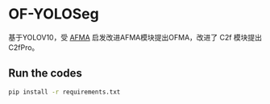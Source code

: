 # OF-YOLOSeg
基于YOLOV10，受 [AFMA](https://github.com/ShengtianSang/AFMA) 启发改进AFMA模块提出OFMA，改进了 C2f 模块提出C2fPro。

## Run the codes
```bash
pip install -r requirements.txt
```
